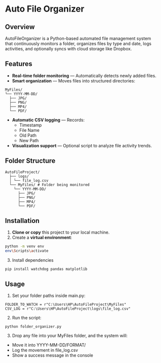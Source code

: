 # Auto File Organizer

## Overview
AutoFileOrganizer is a Python-based automated file management system that continuously monitors a folder, organizes files by type and date, logs activities, and optionally syncs with cloud storage like Dropbox.

## Features
- **Real-time folder monitoring** — Automatically detects newly added files.
- **Smart organization** — Moves files into structured directories:
```
MyFiles/
└── YYYY-MM-DD/
  ├── JPG/
  ├── PNG/
  ├── MP4/
  └── PDF/
```
- **Automatic CSV logging** — Records:
  - Timestamp  
  - File Name  
  - Old Path  
  - New Path
- **Visualization support** — Optional script to analyze file activity trends.

## Folder Structure
```
AutoFileProject/
  ├── logs/
  │ └── file_log.csv 
  └── MyFiles/ # Folder being monitored
    └── YYYY-MM-DD/
      ├── JPG/
      ├── PNG/
      ├── MP4/
      └── PDF/
```


## Installation

1. **Clone or copy** this project to your local machine.
2. Create a **virtual environment**:
```bash
python -m venv env
env\Scripts\activate
```
3. Install dependencies
```
pip install watchdog pandas matplotlib
```

## Usage

1. Set your folder paths inside main.py:
  ```
  FOLDER_TO_WATCH = r"C:\Users\HP\AutoFileProject\MyFiles"
  CSV_LOG = r"C:\Users\HP\AutoFileProject\logs\file_log.csv"
  ```

2. Run the script:
```
python folder_organizer.py
```

3. Drop any file into your MyFiles folder, and the system will:
  - Move it into YYYY-MM-DD/FORMAT/
  - Log the movement in file_log.csv
  - Show a success message in the console
